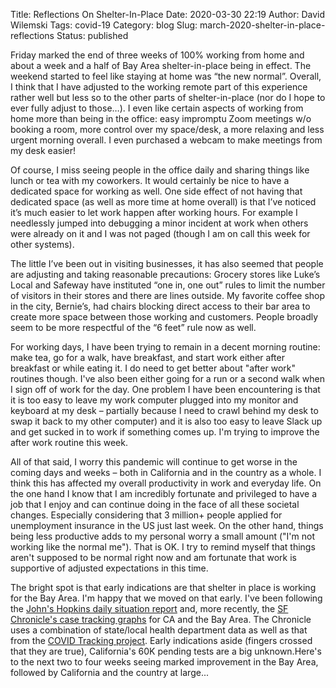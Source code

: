 Title: Reflections On Shelter-In-Place
Date: 2020-03-30 22:19
Author: David Wilemski
Tags: covid-19
Category: blog
Slug: march-2020-shelter-in-place-reflections
Status: published

Friday marked the end of three weeks of 100% working from home and about a week and a half of Bay Area shelter-in-place being in effect. The weekend started to feel like staying at home was “the new normal”. Overall, I think that I have adjusted to the working remote part of this experience rather well but less so to the other parts of shelter-in-place (nor do I hope to ever fully adjust to those…). I even like certain aspects of working from home more than being in the office: easy impromptu Zoom meetings w/o booking a room, more control over my space/desk, a more relaxing and less urgent morning overall. I even purchased a webcam to make meetings from my desk easier!

Of course, I miss seeing people in the office daily and sharing things like lunch or tea with my coworkers. It would certainly be nice to have a dedicated space for working as well. One side effect of not having that dedicated space (as well as more time at home overall) is that I’ve noticed it’s much easier to let work happen after working hours. For example I needlessly jumped into debugging a minor incident at work when others were already on it and I was not paged (though I am on call this week for other systems).

The little I’ve been out in visiting businesses, it has also seemed that people are adjusting and taking reasonable precautions: Grocery stores like Luke’s Local and Safeway have instituted “one in, one out” rules to limit the number of visitors in their stores and there are lines outside. My favorite coffee shop in the city, Bernie’s, had chairs blocking direct access to their bar area to create more space between those working and customers. People broadly seem to be more respectful of the “6 feet” rule now as well.

For working days, I have been trying to remain in a decent morning routine: make tea, go for a walk, have breakfast, and start work either after breakfast or while eating it. I do need to get better about "after work" routines though. I've also been either going for a run or a second walk when I sign off of work for the day. One problem I have been encountering is that it is too easy to leave my work computer plugged into my monitor and keyboard at my desk – partially because I need to crawl behind my desk to swap it back to my other computer) and it is also too easy to leave Slack up and get sucked in to work if something comes up. I'm trying to improve the after work routine this week.

All of that said, I worry this pandemic will continue to get worse in the coming days and weeks – both in California and in the country as a whole. I think this has affected my overall productivity in work and everyday life. On the one hand I know that I am incredibly fortunate and privileged to have a job that I enjoy and can continue doing in the face of all these societal changes. Especially considering that 3 million+ people applied for unemployment insurance in the US just last week. On the other hand, things being less productive adds to my personal worry a small amount ("I'm not working like the normal me"). That is OK. I try to remind myself that things aren't supposed to be normal right now and am fortunate that work is supportive of adjusted expectations in this time.

The bright spot is that early indications are that shelter in place is working for the Bay Area. I'm happy that we moved on that early. I've been following the [John's Hopkins daily situation report](http://www.centerforhealthsecurity.org/resources/COVID-19/COVID-19-SituationReports.html) and, more recently, the [SF Chronicle's case tracking graphs](https://projects.sfchronicle.com/2020/coronavirus-map/) for CA and the Bay Area. The Chronicle uses a combination of state/local health department data as well as that from the [COVID Tracking project](https://covidtracking.com/). Early indications aside (fingers crossed that they are true), California's 60K pending tests are a big unknown.Here's to the next two to four weeks seeing marked improvement in the Bay Area, followed by California and the country at large...
